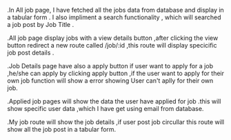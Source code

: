 .In All job page, I have fetched all the jobs data from database and display in a tabular form . I also impliment a search functionality , which will searched a job post by Job Title .

.All job page  display  jobs with a view details button ,after clicking the view button redirect a new route called /job/:id ,this route will display specicific job post details .

.Job Details page have also a apply button if user want to apply for a job ,he/she can apply by clicking apply button ,if the user want to apply for their own job function will show a error showing  User can't aplly for their own job.

.Applied job pages will show the data the user have applied for job .this will show specific user data ,which I have get using email from database.

.My job route will show the job details ,if user post job circullar this route will show all the job post in a tabular form.